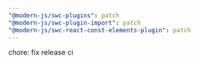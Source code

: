 ```yaml
---
"@modern-js/swc-plugins": patch
"@modern-js/swc-plugin-import": patch
"@modern-js/swc-react-const-elements-plugin": patch
---
```


chore: fix release ci

